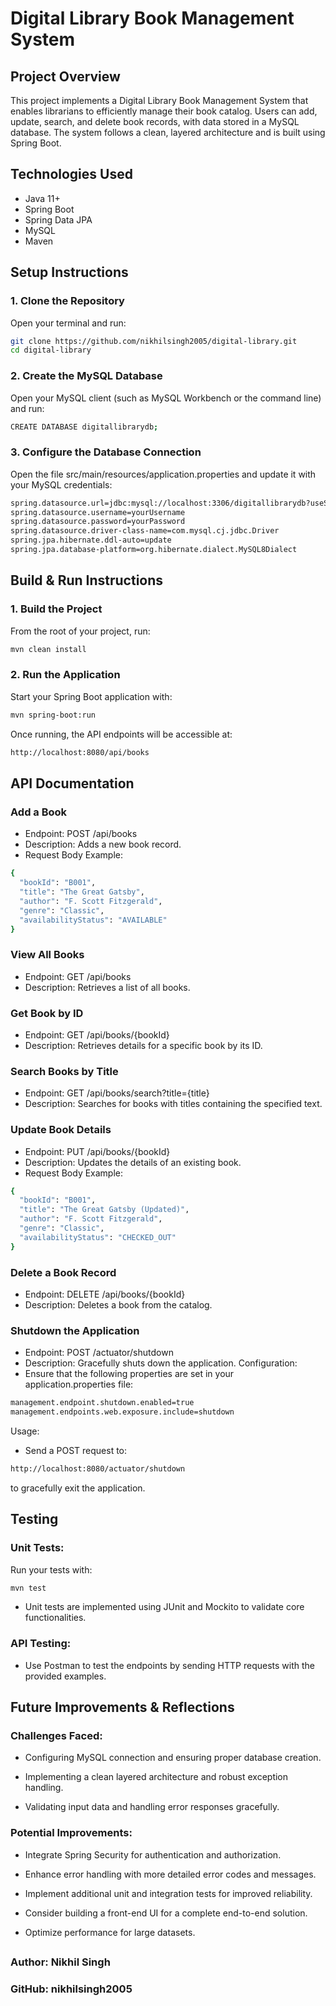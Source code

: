 # Digital Library Book Management System

## Project Overview
This project implements a Digital Library Book Management System that enables librarians to efficiently manage their book catalog. Users can add, update, search, and delete book records, with data stored in a MySQL database. The system follows a clean, layered architecture and is built using Spring Boot.

## Technologies Used
- Java 11+
- Spring Boot
- Spring Data JPA
- MySQL
- Maven

## Setup Instructions

### 1. Clone the Repository
Open your terminal and run:
```sh
git clone https://github.com/nikhilsingh2005/digital-library.git
cd digital-library
```
### 2. Create the MySQL Database
Open your MySQL client (such as MySQL Workbench or the command line) and run:
```sh
CREATE DATABASE digitallibrarydb;
```
### 3. Configure the Database Connection
Open the file src/main/resources/application.properties and update it with your MySQL credentials:
```sh
spring.datasource.url=jdbc:mysql://localhost:3306/digitallibrarydb?useSSL=false&serverTimezone=UTC
spring.datasource.username=yourUsername
spring.datasource.password=yourPassword
spring.datasource.driver-class-name=com.mysql.cj.jdbc.Driver
spring.jpa.hibernate.ddl-auto=update
spring.jpa.database-platform=org.hibernate.dialect.MySQL8Dialect
```
## Build & Run Instructions
### 1. Build the Project
From the root of your project, run:
```sh
mvn clean install
```
### 2. Run the Application
Start your Spring Boot application with:
```sh
mvn spring-boot:run
```
Once running, the API endpoints will be accessible at:
```sh
http://localhost:8080/api/books
```
## API Documentation
### Add a Book
- Endpoint: POST /api/books
- Description: Adds a new book record.
- Request Body Example:
```sh
{
  "bookId": "B001",
  "title": "The Great Gatsby",
  "author": "F. Scott Fitzgerald",
  "genre": "Classic",
  "availabilityStatus": "AVAILABLE"
}
```
### View All Books
- Endpoint: GET /api/books
- Description: Retrieves a list of all books.

### Get Book by ID
- Endpoint: GET /api/books/{bookId}
- Description: Retrieves details for a specific book by its ID.

### Search Books by Title
- Endpoint: GET /api/books/search?title={title}
- Description: Searches for books with titles containing the specified text.

### Update Book Details
- Endpoint: PUT /api/books/{bookId}
- Description: Updates the details of an existing book.
- Request Body Example:

```sh
{
  "bookId": "B001",
  "title": "The Great Gatsby (Updated)",
  "author": "F. Scott Fitzgerald",
  "genre": "Classic",
  "availabilityStatus": "CHECKED_OUT"
}
```
### Delete a Book Record
- Endpoint: DELETE /api/books/{bookId}
- Description: Deletes a book from the catalog.

### Shutdown the Application
- Endpoint: POST /actuator/shutdown
- Description: Gracefully shuts down the application.
Configuration:
- Ensure that the following properties are set in your application.properties file:

```sh
management.endpoint.shutdown.enabled=true
management.endpoints.web.exposure.include=shutdown
```
Usage:
- Send a POST request to:
```sh
http://localhost:8080/actuator/shutdown
```
to gracefully exit the application.

## Testing
### Unit Tests:
Run your tests with:
```sh
mvn test
```
- Unit tests are implemented using JUnit and Mockito to validate core functionalities.

### API Testing:
- Use Postman to test the endpoints by sending HTTP requests with the provided examples.

## Future Improvements & Reflections
### Challenges Faced:

- Configuring MySQL connection and ensuring proper database creation.

- Implementing a clean layered architecture and robust exception handling.

- Validating input data and handling error responses gracefully.

### Potential Improvements:

- Integrate Spring Security for authentication and authorization.

- Enhance error handling with more detailed error codes and messages.

- Implement additional unit and integration tests for improved reliability.

- Consider building a front-end UI for a complete end-to-end solution.

- Optimize performance for large datasets.

## 
### Author: Nikhil Singh
### GitHub: nikhilsingh2005
